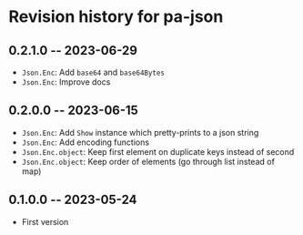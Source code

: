 # Revision history for pa-json

## 0.2.1.0 -- 2023-06-29

- `Json.Enc`: Add `base64` and `base64Bytes`
- `Json.Enc`: Improve docs

## 0.2.0.0 -- 2023-06-15

- `Json.Enc`: Add `Show` instance which pretty-prints to a json string
- `Json.Enc`: Add encoding functions
- `Json.Enc.object`: Keep first element on duplicate keys instead of second
- `Json.Enc.object`: Keep order of elements (go through list instead of map)

## 0.1.0.0 -- 2023-05-24

- First version

